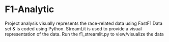 # F1-Analytic
Project analysis visually represents the race-related data using FastF1 Data set & is coded using Python. StreamLit is used to provide a visual representation of the data. 
Run the f1_streamlit.py to view/visualize the data
